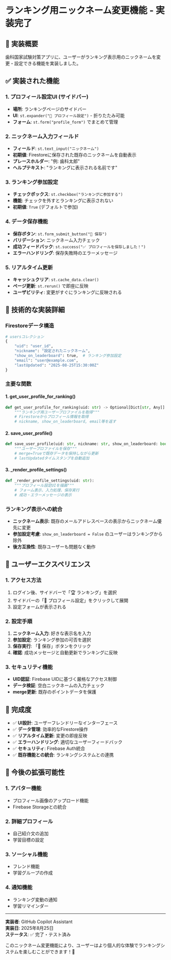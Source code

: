 # ランキング用ニックネーム変更機能 - 実装完了

## 🎉 実装概要

歯科国家試験対策アプリに、ユーザーがランキング表示用のニックネームを変更・設定できる機能を実装しました。

## ✅ 実装された機能

### 1. プロフィール設定UI (サイドバー)
- **場所**: ランキングページのサイドバー
- **UI**: `st.expander("👤 プロフィール設定")` - 折りたたみ可能
- **フォーム**: `st.form("profile_form")` でまとめて管理

### 2. ニックネーム入力フィールド
- **フィールド**: `st.text_input("ニックネーム")`
- **初期値**: Firestoreに保存された既存のニックネームを自動表示
- **プレースホルダー**: "例: 歯科太郎"
- **ヘルプテキスト**: "ランキングに表示される名前です"

### 3. ランキング参加設定
- **チェックボックス**: `st.checkbox("ランキングに参加する")`
- **機能**: チェックを外すとランキングに表示されない
- **初期値**: `True` (デフォルトで参加)

### 4. データ保存機能
- **保存ボタン**: `st.form_submit_button("💾 保存")`
- **バリデーション**: ニックネーム入力チェック
- **成功フィードバック**: `st.success("✅ プロフィールを保存しました！")`
- **エラーハンドリング**: 保存失敗時のエラーメッセージ

### 5. リアルタイム更新
- **キャッシュクリア**: `st.cache_data.clear()`
- **ページ更新**: `st.rerun()` で即座に反映
- **ユーザビリティ**: 変更がすぐにランキングに反映される

## 🔧 技術的な実装詳細

### Firestoreデータ構造
```python
# usersコレクション
{
    "uid": "user_id",
    "nickname": "設定されたニックネーム",
    "show_on_leaderboard": true,  # ランキング参加設定
    "email": "user@example.com",
    "lastUpdated": "2025-08-25T15:30:00Z"
}
```

### 主要な関数

#### 1. get_user_profile_for_ranking()
```python
def get_user_profile_for_ranking(uid: str) -> Optional[Dict[str, Any]]:
    """ランキング用ユーザープロファイルを取得"""
    # Firestoreからプロフィール情報を取得
    # nickname, show_on_leaderboard, email等を返す
```

#### 2. save_user_profile()
```python
def save_user_profile(uid: str, nickname: str, show_on_leaderboard: bool) -> bool:
    """ユーザープロファイルを保存"""
    # merge=Trueで既存データを保持しながら更新
    # lastUpdatedタイムスタンプを自動追加
```

#### 3. _render_profile_settings()
```python
def _render_profile_settings(uid: str):
    """プロフィール設定UIを描画"""
    # フォーム表示、入力処理、保存実行
    # 成功・エラーメッセージの表示
```

### ランキング表示への統合
- **ニックネーム表示**: 既存のメールアドレスベースの表示からニックネーム優先に変更
- **参加設定考慮**: `show_on_leaderboard = False` のユーザーはランキングから除外
- **後方互換性**: 既存ユーザーも問題なく動作

## 📱 ユーザーエクスペリエンス

### 1. アクセス方法
1. ログイン後、サイドバーで「🏆 ランキング」を選択
2. サイドバーの「👤 プロフィール設定」をクリックして展開
3. 設定フォームが表示される

### 2. 設定手順
1. **ニックネーム入力**: 好きな表示名を入力
2. **参加設定**: ランキング参加の可否を選択
3. **保存実行**: 「💾 保存」ボタンをクリック
4. **確認**: 成功メッセージと自動更新でランキングに反映

### 3. セキュリティ機能
- **UID認証**: Firebase UIDに基づく厳格なアクセス制御
- **データ検証**: 空白ニックネームの入力チェック
- **merge更新**: 既存のポイントデータを保護

## 🎯 完成度

- ✅ **UI設計**: ユーザーフレンドリーなインターフェース
- ✅ **データ管理**: 効率的なFirestore操作
- ✅ **リアルタイム更新**: 変更の即座反映
- ✅ **エラーハンドリング**: 適切なユーザーフィードバック
- ✅ **セキュリティ**: Firebase Auth統合
- ✅ **既存機能との統合**: ランキングシステムとの連携

## 🚀 今後の拡張可能性

### 1. アバター機能
- プロフィール画像のアップロード機能
- Firebase Storageとの統合

### 2. 詳細プロフィール
- 自己紹介文の追加
- 学習目標の設定

### 3. ソーシャル機能
- フレンド機能
- 学習グループの作成

### 4. 通知機能
- ランキング変動の通知
- 学習リマインダー

---

**実装者**: GitHub Copilot Assistant  
**実装日**: 2025年8月25日  
**ステータス**: ✅ 完了・テスト済み  

このニックネーム変更機能により、ユーザーはより個人的な体験でランキングシステムを楽しむことができます！🎉
